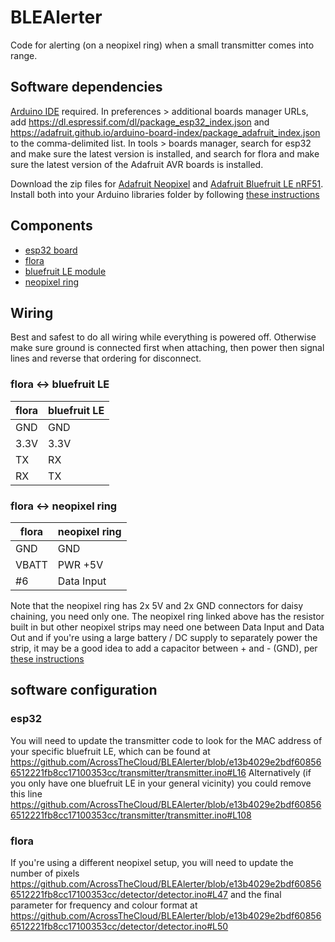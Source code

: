 # BLEAlerter
Code for alerting (on a neopixel ring) when a small transmitter comes into range.

## Software dependencies
[Arduino IDE](https://arduino.cc) required.
In preferences > additional boards manager URLs, add https://dl.espressif.com/dl/package_esp32_index.json and https://adafruit.github.io/arduino-board-index/package_adafruit_index.json to the comma-delimited list.
In tools > boards manager, search for esp32 and make sure the latest version is installed, and search for flora and make sure the latest version of the Adafruit AVR boards is installed.

Download the zip files for [Adafruit Neopixel](https://github.com/adafruit/Adafruit_NeoPixel) and [Adafruit Bluefruit LE nRF51](https://github.com/adafruit/Adafruit_BluefruitLE_nRF51).
Install both into your Arduino libraries folder by following [these instructions](https://www.arduino.cc/en/guide/libraries#toc4)

## Components
* [esp32 board](https://www.adafruit.com/product/3405)
* [flora](https://www.adafruit.com/product/659)
* [bluefruit LE module](https://www.adafruit.com/product/2487)
* [neopixel ring](https://www.adafruit.com/product/1586)

## Wiring
Best and safest to do all wiring while everything is powered off. Otherwise make sure ground is connected first when attaching, then power then signal lines and reverse that ordering for disconnect.

### flora <-> bluefruit LE
| flora  | bluefruit LE |
| ------------- | ------------- |
| GND  | GND  |
| 3.3V | 3.3V |
| TX | RX |
| RX | TX |

### flora <-> neopixel ring
| flora  | neopixel ring |
| ------------- | ------------- |
| GND  | GND  |
| VBATT | PWR +5V |
| #6 | Data Input |

Note that the neopixel ring has 2x 5V and 2x GND connectors for daisy chaining, you need only one. The neopixel ring linked above has the resistor built in but other neopixel strips may need one between Data Input and Data Out and if you're using a large battery / DC supply to separately power the strip, it may be a good idea to add a capacitor between + and - (GND), per [these instructions](https://learn.adafruit.com/adafruit-neopixel-uberguide/basic-connections)

## software configuration 
### esp32
You will need to update the transmitter code to look for the MAC address of your specific bluefruit LE, which can be found at https://github.com/AcrossTheCloud/BLEAlerter/blob/e13b4029e2bdf608566512221fb8cc17100353cc/transmitter/transmitter.ino#L16
Alternatively (if you only have one bluefruit LE in your general vicinity) you could remove this line https://github.com/AcrossTheCloud/BLEAlerter/blob/e13b4029e2bdf608566512221fb8cc17100353cc/transmitter/transmitter.ino#L108

### flora
If you're using a different neopixel setup, you will need to update the number of pixels https://github.com/AcrossTheCloud/BLEAlerter/blob/e13b4029e2bdf608566512221fb8cc17100353cc/detector/detector.ino#L47 and the final parameter for frequency and colour format at https://github.com/AcrossTheCloud/BLEAlerter/blob/e13b4029e2bdf608566512221fb8cc17100353cc/detector/detector.ino#L50




